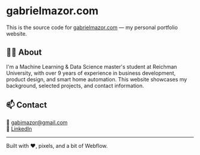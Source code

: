 # gabrielmazor.com

This is the source code for [gabrielmazor.com](https://www.gabrielmazor.com) — my personal portfolio website.

## 👨‍💻 About

I'm a Machine Learning & Data Science master's student at Reichman University, with over 9 years of experience in business development, product design, and smart home automation. This website showcases my background, selected projects, and contact information.

## 📫 Contact

📧 [gabimazor@gmail.com](mailto:gabimazor@gmail.com)  
🔗 [LinkedIn](https://www.linkedin.com/in/gabrielmazor/)

---

Built with ❤️, pixels, and a bit of Webflow.
